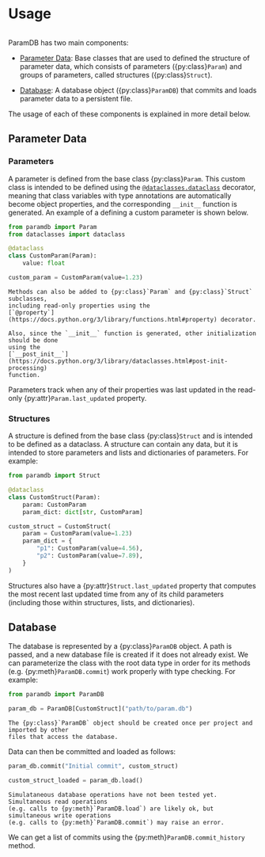 # Usage

```{py:currentmodule} paramdb

```

ParamDB has two main components:

- [Parameter Data](#parameter-data): Base classes that are used to defined the structure
  of parameter data, which consists of parameters ({py:class}`Param`) and groups of
  parameters, called structures ({py:class}`Struct`).

- [Database](#database): A database object ({py:class}`ParamDB`) that commits and loads
  parameter data to a persistent file.

The usage of each of these components is explained in more detail below.

## Parameter Data

### Parameters

A parameter is defined from the base class {py:class}`Param`. This custom class is
intended to be defined using the
[`@dataclasses.dataclass`](https://docs.python.org/3/library/dataclasses.html#dataclasses.dataclass)
decorator, meaning that class variables with type annotations are automatically become
object properties, and the corresponding `__init__` function is generated. An example of
a defining a custom parameter is shown below.

```python
from paramdb import Param
from dataclasses import dataclass

@dataclass
class CustomParam(Param):
    value: float

custom_param = CustomParam(value=1.23)
```

```{tip}
Methods can also be added to {py:class}`Param` and {py:class}`Struct` subclasses,
including read-only properties using the
[`@property`](https://docs.python.org/3/library/functions.html#property) decorator.

Also, since the `__init__` function is generated, other initialization should be done
using the
[`__post_init__`](https://docs.python.org/3/library/dataclasses.html#post-init-processing)
function.
```

Parameters track when any of their properties was last updated in the read-only
{py:attr}`Param.last_updated` property.

### Structures

A structure is defined from the base class {py:class}`Struct` and is intended
to be defined as a dataclass. A structure can contain any data, but it is intended to
store parameters and lists and dictionaries of parameters. For example:

```python
from paramdb import Struct

@dataclass
class CustomStruct(Param):
    param: CustomParam
    param_dict: dict[str, CustomParam]

custom_struct = CustomStruct(
    param = CustomParam(value=1.23)
    param_dict = {
        "p1": CustomParam(value=4.56),
        "p2": CustomParam(value=7.89),
    }
)
```

Structures also have a {py:attr}`Struct.last_updated` property that computes the most
recent last updated time from any of its child parameters (including those within
structures, lists, and dictionaries).

## Database

The database is represented by a {py:class}`ParamDB` object. A path is passed, and a new
database file is created if it does not already exist. We can parameterize the class with
the root data type in order for its methods (e.g. {py:meth}`ParamDB.commit`) work properly
with type checking. For example:

```python
from paramdb import ParamDB

param_db = ParamDB[CustomStruct]("path/to/param.db")
```

```{note}
The {py:class}`ParamDB` object should be created once per project and imported by other
files that access the database.
```

Data can then be committed and loaded as follows:

```python
param_db.commit("Initial commit", custom_struct)

custom_struct_loaded = param_db.load()
```

```{warning}
Simulataneous database operations have not been tested yet. Simultaneous read operations
(e.g. calls to {py:meth}`ParamDB.load`) are likely ok, but simultaneous write operations
(e.g. calls to {py:meth}`ParamDB.commit`) may raise an error.
```

We can get a list of commits using the {py:meth}`ParamDB.commit_history` method.
